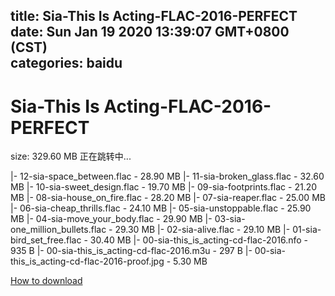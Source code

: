 
title: Sia-This Is Acting-FLAC-2016-PERFECT
date: Sun Jan 19 2020 13:39:07 GMT+0800 (CST)    
categories: baidu
---

# Sia-This Is Acting-FLAC-2016-PERFECT
size: 329.60 MB
 正在跳转中...
 
|- 12-sia-space_between.flac - 28.90 MB
|- 11-sia-broken_glass.flac - 32.60 MB
|- 10-sia-sweet_design.flac - 19.70 MB
|- 09-sia-footprints.flac - 21.20 MB
|- 08-sia-house_on_fire.flac - 28.20 MB
|- 07-sia-reaper.flac - 25.00 MB
|- 06-sia-cheap_thrills.flac - 24.10 MB
|- 05-sia-unstoppable.flac - 25.90 MB
|- 04-sia-move_your_body.flac - 29.90 MB
|- 03-sia-one_million_bullets.flac - 29.30 MB
|- 02-sia-alive.flac - 29.10 MB
|- 01-sia-bird_set_free.flac - 30.40 MB
|- 00-sia-this_is_acting-cd-flac-2016.nfo - 935 B
|- 00-sia-this_is_acting-cd-flac-2016.m3u - 297 B
|- 00-sia-this_is_acting-cd-flac-2016-proof.jpg - 5.30 MB

[How to download](https://bpcam.bemobtrk.com/go/2ceec3aa-1ca2-46d6-b9ff-aaa5c184517c?jno=1307)